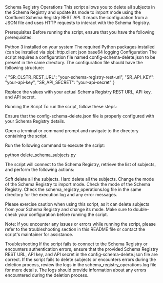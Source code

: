 Schema Registry Operations
This script allows you to delete all subjects in the Schema Registry and update its mode to import mode using the Confluent Schema Registry REST API. It reads the configuration from a JSON file and uses HTTP requests to interact with the Schema Registry.

Prerequisites
Before running the script, ensure that you have the following prerequisites:

Python 3 installed on your system
The required Python packages installed (can be installed via pip):
http.client
json
base64
logging
Configuration
The script requires a configuration file named config-schema-delete.json to be present in the same directory. The configuration file should have the following structure:

{
  "SR_CLSTR_REST_URL": "your-schema-registry-rest-url",
  "SR_API_KEY": "your-api-key",
  "SR_API_SECRET": "your-api-secret"
}

Replace the values with your actual Schema Registry REST URL, API key, and API secret.

Running the Script
To run the script, follow these steps:

Ensure that the config-schema-delete.json file is properly configured with your Schema Registry details.

Open a terminal or command prompt and navigate to the directory containing the script.

Run the following command to execute the script:

python delete_schema_subjects.py

The script will connect to the Schema Registry, retrieve the list of subjects, and perform the following actions:

Soft delete all the subjects.
Hard delete all the subjects.
Change the mode of the Schema Registry to import mode.
Check the mode of the Schema Registry.
Check the schema_registry_operations.log file in the same directory for the execution log and any error messages.

Please exercise caution when using this script, as it can delete subjects from your Schema Registry and change its mode. Make sure to double-check your configuration before running the script.

Note: If you encounter any issues or errors while running the script, please refer to the troubleshooting section in this README file or contact the script's maintainer for assistance.

Troubleshooting
If the script fails to connect to the Schema Registry or encounters authentication errors, ensure that the provided Schema Registry REST URL, API key, and API secret in the config-schema-delete.json file are correct.
If the script fails to delete subjects or encounters errors during the deletion process, review the logs in the schema_registry_operations.log file for more details. The logs should provide information about any errors encountered during the deletion process.
